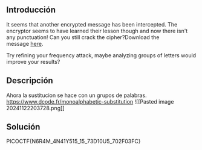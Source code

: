 ## Introducción
It seems that another encrypted message has been intercepted. The encryptor seems to have learned their lesson though and now there isn't any punctuation! Can you still crack the cipher?Download the message [here](https://artifacts.picoctf.net/c/113/message.txt).

Try refining your frequency attack, maybe analyzing groups of letters would improve your results?
## Descripción
Ahora la sustitucion se hace con un grupos de palabras.
https://www.dcode.fr/monoalphabetic-substitution
![[Pasted image 20241122203728.png]]


## Solución 
PICOCTF{N6R4M_4N41Y515_15_73D10U5_702F03FC}